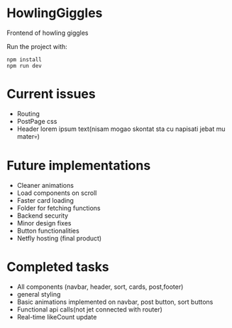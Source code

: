 # HowlingGiggles
Frontend of howling giggles


Run the project with:
```
npm install
npm run dev
```

# Current issues
* Routing
* PostPage css
* Header lorem ipsum text(nisam mogao skontat sta cu napisati jebat mu mater💀)

# Future implementations
* Cleaner animations
* Load components on scroll
* Faster card loading
* Folder for fetching functions
* Backend security
* Minor design fixes
* Button functionalities
* Netfly hosting (final product)

# Completed tasks
* All components (navbar, header, sort, cards, post,footer)
* general styling
* Basic animations implemented on navbar, post button, sort buttons
* Functional api calls(not jet connected with router)
* Real-time likeCount update
